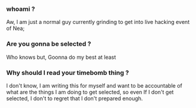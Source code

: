 ### whoami ?
Aw, I am just a normal guy currently grinding to get into live hacking event of Nea; 


###  Are you gonna be selected ? 
Who knows but, Goonna do my best at least


### Why should I read your timebomb thing ? 
I don't know, I am writing this for myself and want to be accountable of what are the things I am doing to get selected, so even If I don't get selected, I don't to regret that I don't prepared enough.
